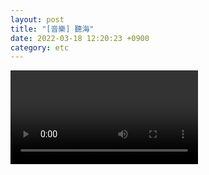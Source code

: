 ```yaml
---
layout: post
title: "[音樂] 聽海"
date: 2022-03-18 12:20:23 +0900
category: etc
---
```


<div class="video-container">
    <video id="player" class="video-js vjs-default-skin vjs-big-play-centered" data-json="/public/json/聽海.json"></video>
</div>